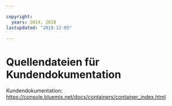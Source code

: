 ```yaml
---

copyright:
  years: 2014, 2018
lastupdated: "2018-12-05"

---
```



# Quellendateien für Kundendokumentation

Kundendokumentation: https://console.bluemix.net/docs/containers/container_index.html


